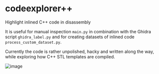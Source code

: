 # codeexplorer++

Highlight inlined C++ code in disassembly

It is useful for manual inspection `main.py` in combination with the Ghidra script `ghidra_label.py` 
and for creating datasets of inlined code `process_custom_dataset.py`.

Currently the code is rather unpolished, hacky and written along the way, while exploring how C++ STL templates are compiled.

![image](https://user-images.githubusercontent.com/12869538/213721577-7e96440e-5856-490a-83b1-13342fa2ddfa.png)
